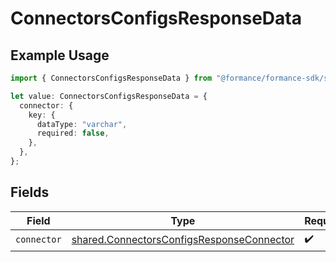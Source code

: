 # ConnectorsConfigsResponseData

## Example Usage

```typescript
import { ConnectorsConfigsResponseData } from "@formance/formance-sdk/sdk/models/shared";

let value: ConnectorsConfigsResponseData = {
  connector: {
    key: {
      dataType: "varchar",
      required: false,
    },
  },
};
```

## Fields

| Field                                                                                                         | Type                                                                                                          | Required                                                                                                      | Description                                                                                                   |
| ------------------------------------------------------------------------------------------------------------- | ------------------------------------------------------------------------------------------------------------- | ------------------------------------------------------------------------------------------------------------- | ------------------------------------------------------------------------------------------------------------- |
| `connector`                                                                                                   | [shared.ConnectorsConfigsResponseConnector](../../../sdk/models/shared/connectorsconfigsresponseconnector.md) | :heavy_check_mark:                                                                                            | N/A                                                                                                           |